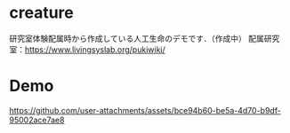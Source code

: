 # creature
研究室体験配属時から作成している人工生命のデモです．（作成中）
配属研究室：https://www.livingsyslab.org/pukiwiki/

# Demo
https://github.com/user-attachments/assets/bce94b60-be5a-4d70-b9df-95002ace7ae8

